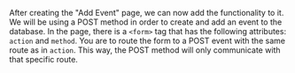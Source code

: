 <!--title={"Add Event" Functionality}-->

After creating the "Add Event" page, we can now add the functionality to it. We will be using a POST method in order to create and add an event to the database. In the page, there is a `<form>` tag that has the following attributes: `action` and `method`. You are to route the form to a POST event with the same route as in `action`. This way, the POST method will only communicate with that specific route.

